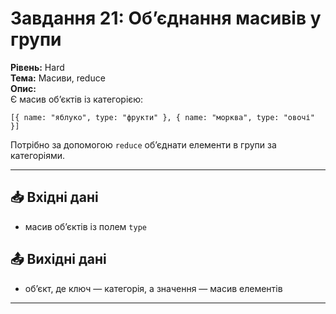 # Завдання 21: Об’єднання масивів у групи  

**Рівень:** Hard  
**Тема:** Масиви, reduce  
**Опис:**  
Є масив об’єктів із категорією:  

`[{ name: "яблуко", type: "фрукти" }, { name: "морква", type: "овочі" }]`  

Потрібно за допомогою `reduce` об’єднати елементи в групи за категоріями.  

---  

## 📥 Вхідні дані
- масив об’єктів із полем `type`  

## 📤 Вихідні дані
- об’єкт, де ключ — категорія, а значення — масив елементів  

---